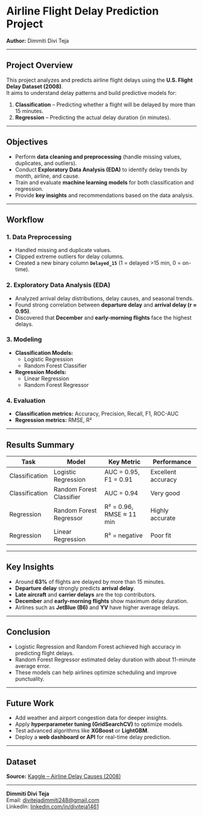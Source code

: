 # Airline Flight Delay Prediction Project

**Author:** Dimmiti Divi Teja  


---

## Project Overview

This project analyzes and predicts airline flight delays using the **U.S. Flight Delay Dataset (2008)**.  
It aims to understand delay patterns and build predictive models for:

1. **Classification** – Predicting whether a flight will be delayed by more than 15 minutes.  
2. **Regression** – Predicting the actual delay duration (in minutes).

---

## Objectives

- Perform **data cleaning and preprocessing** (handle missing values, duplicates, and outliers).  
- Conduct **Exploratory Data Analysis (EDA)** to identify delay trends by month, airline, and cause.  
- Train and evaluate **machine learning models** for both classification and regression.  
- Provide **key insights** and recommendations based on the data analysis.

---

## Workflow

### 1. Data Preprocessing
- Handled missing and duplicate values.  
- Clipped extreme outliers for delay columns.  
- Created a new binary column **`Delayed_15`** (1 = delayed >15 min, 0 = on-time).

### 2. Exploratory Data Analysis (EDA)
- Analyzed arrival delay distributions, delay causes, and seasonal trends.  
- Found strong correlation between **departure delay** and **arrival delay (r ≈ 0.95)**.  
- Discovered that **December** and **early-morning flights** face the highest delays.

### 3. Modeling
- **Classification Models:**
  - Logistic Regression  
  - Random Forest Classifier
- **Regression Models:**
  - Linear Regression  
  - Random Forest Regressor

### 4. Evaluation
- **Classification metrics:** Accuracy, Precision, Recall, F1, ROC-AUC  
- **Regression metrics:** RMSE, R²  

---

## Results Summary

| Task | Model | Key Metric | Performance |
|------|--------|-------------|--------------|
| Classification | Logistic Regression | AUC = 0.95, F1 = 0.91 | Excellent accuracy |
| Classification | Random Forest Classifier | AUC = 0.94 | Very good |
| Regression | Random Forest Regressor | R² = 0.96, RMSE ≈ 11 min | Highly accurate |
| Regression | Linear Regression | R² = negative | Poor fit |

---

## Key Insights

- Around **63%** of flights are delayed by more than 15 minutes.  
- **Departure delay** strongly predicts **arrival delay**.  
- **Late aircraft** and **carrier delays** are the top contributors.  
- **December** and **early-morning flights** show maximum delay duration.  
- Airlines such as **JetBlue (B6)** and **YV** have higher average delays.

---

## Conclusion

- Logistic Regression and Random Forest achieved high accuracy in predicting flight delays.  
- Random Forest Regressor estimated delay duration with about 11-minute average error.  
- These models can help airlines optimize scheduling and improve punctuality.

---

## Future Work

- Add weather and airport congestion data for deeper insights.  
- Apply **hyperparameter tuning (GridSearchCV)** to optimize models.  
- Test advanced algorithms like **XGBoost** or **LightGBM**.  
- Deploy a **web dashboard or API** for real-time delay prediction.

---

## Dataset

**Source:** [Kaggle – Airline Delay Causes (2008)](https://www.kaggle.com/datasets/giovamata/airlinedelaycauses)

---

**Dimmiti Divi Teja**  
Email: divitejadimmiti248@gmail.com  
LinkedIn: [linkedin.com/in/diviteja1461](https://www.linkedin.com/in/diviteja1461)
